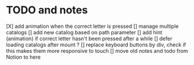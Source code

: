 # TODO and notes

[X] add animation when the correct letter is pressed
[] manage multiple catalogs
[] add new catalog based on path parameter
[] add hint (animation) if correct letter hasn't been pressed after a while
[] defer loading catalogs after mount ?
[] replace keyboard buttons by div, check if this makes them more responsive to touch
[] move old notes and todo from Notion to here
